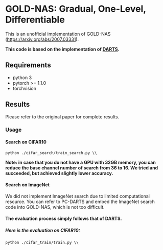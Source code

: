 # GOLD-NAS: Gradual, One-Level, Differentiable

This is an unofficial implementation of GOLD-NAS (https://arxiv.org/abs/2007.03331).

**This code is based on the implementation of  [DARTS](https://github.com/quark0/darts).**

## Requirements
- python 3
- pytorch >= 1.1.0
- torchvision

## Results
Please refer to the original paper for complete results.

### Usage
#### Search on CIFAR10

```
python ./cifar_search/train_search.py \\
```

**Note: in case that you do not have a GPU with 32GB memory, you can reduce the base channel number of search from 36 to 16. We tried and succeeded, but achieved slightly lower accuracy.**

#### Search on ImageNet

We did not implement ImageNet search due to limited computational resource. You can refer to PC-DARTS and embed the ImageNet search code into GOLD-NAS, which is not too difficult.

#### The evaluation process simply follows that of DARTS.

##### Here is the evaluation on CIFAR10:

```
python ./cifar_train/train.py \\
```
